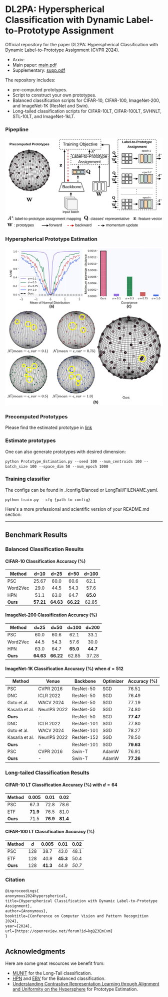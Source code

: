 # DL2PA: Hyperspherical Classification with Dynamic Label-to-Prototype Assignment
Official repository for the paper
DL2PA: Hyperspherical Classification with Dynamic Label-to-Prototype Assignment (CVPR 2024).

- Arxiv: 
- Main paper: [main.pdf](assets/main.pdf)
- Supplementary: [supp.pdf](assets/supp.pdf)

The repository includes:
* pre-computed prototypes.
* Script to construct your own prototypes.
* Balanced classification scripts for CIFAR-10, CIFAR-100, ImageNet-200, and ImageNet-1K (ResNet and Swin).
* Long-tailed classification scripts for CIFAR-10LT, CIFAR-100LT, SVHNLT, STL-10LT, and ImageNet-1kLT.

### Pipepline
![Demo](assets/3.jpg)
### Hyperspherical Prototype Estimation
![Demo](assets/2.jpg)

### Precomputed Prototypes 
Please find the estimated prototype in [link](Estimated_prototypes/)

### Estimate prototypes 
One can also generate prototypes with desired dimension:
```
python Prototype_Estimation.py --seed 100 --num_centroids 100 --batch_size 100 --space_dim 50 --num_epoch 1000
```

### Training classifier
The configs can be found in ./config/Blanced or LongTail/FILENAME.yaml.
```
python train.py --cfg {path to config}
```

Here's a more professional and scientific version of your README.md section:

---

## Benchmark Results

### Balanced Classification Results

#### CIFAR-10 Classification Accuracy (%)

| Method   |   d=10   |   d=25   |   d=50   |   d=100  |
|----------|:--------:|:--------:|:--------:|:--------:|
| PSC      |   25.67  |   60.0   |   60.6   |   62.1   |
| Word2Vec |   29.0   |   44.5   |   54.3   |   57.6   |
| HPN      |   51.1   |   63.0   |   64.7   | **65.0** |
| **Ours** | **57.21**| **64.63**| **66.22**|   62.85  |

#### ImageNet-200 Classification Accuracy (%)

| Method   |   d=25   |   d=50   |   d=100  |   d=200  |
|----------|:--------:|:--------:|:--------:|:--------:|
| PSC      |   60.0   |   60.6   |   62.1   |   33.1   |
| Word2Vec |   44.5   |   54.3   |   57.6   |   30.0   |
| HPN      |   63.0   |   64.7   | **65.0** | **44.7** |
| **Ours** | **64.63**| **66.22**|   62.85  |   37.28  |

#### ImageNet-1K Classification Accuracy (%) when $d=512$

| Method               | Venue      | Backbone   | Optimizer | Accuracy (%) |
|----------------------|------------|------------|-----------|--------------|
| PSC                  | CVPR 2016  | ResNet-50  | SGD       | 76.51        |
| DNC                  | ICLR 2022  | ResNet-50  | SGD       | 76.49        |
| Goto et al.          | WACV 2024  | ResNet-50  | SGD       | 77.19        |
| Kasarla et al.       | NeurIPS 2022 | ResNet-50  | SGD       | 74.80        |
| **Ours**             | -          | ResNet-50  | SGD       | **77.47**    |
| DNC                  | ICLR 2022  | ResNet-101 | SGD       | 77.80        |
| Goto et al.          | WACV 2024  | ResNet-101 | SGD       | 78.27        |
| Kasarla et al.       | NeurIPS 2022 | ResNet-152 | SGD       | 78.50       |
| **Ours**             | -          | ResNet-101 | SGD       | **79.63**    |
| PSC                  | CVPR 2016  | Swin-T     | AdamW     | 76.91        |
| **Ours**             | -          | Swin-T     | AdamW     | **77.26**    |

### Long-tailed Classification Results

#### CIFAR-10 LT Classification Accuracy (%) with $d=64$

| Method | 0.005  | 0.01   | 0.02   |
|--------|:------:|:------:|:------:|
| PSC    |  67.3  |  72.8  |  78.6  |
| ETF    |**71.9**|  76.5  |  81.0  |
| **Ours**|  71.5  |**76.9**|**81.4**|

#### CIFAR-100 LT Classification Accuracy (%)

| Method |  $d$  | 0.005  | 0.01   | 0.02   |
|--------|:-----:|:------:|:------:|:------:|
| PSC    |  128  |  38.7  |  43.0  |  48.1  |
| ETF    |  128  | *40.9* | **45.3** |  50.4  |
| **Ours** |  128  | **41.3** |  44.9  | *50.7* |



### Citation
```
@inproceedings{
anonymous2024hyperspherical,
title={Hyperspherical Classification with Dynamic Label-to-Prototype Assignment},
author={Anonymous},
booktitle={Conference on Computer Vision and Pattern Recognition 2024},
year={2024},
url={https://openreview.net/forum?id=kgQZ3EmCvm}
}
```

## Acknowledgments

Here are some great resources we benefit from:

* [MUNIT](https://github.com/NeuralCollapseApplications/ImbalancedLearning) for the Long-Tail classification.
* [HPN](https://github.com/psmmettes/hpn) and [EBV](https://github.com/aassxun/Equiangular-Basis-Vectors) for the Balanced classification. 
* [Understanding Contrastive Representation Learning through Alignment and Uniformity on the Hypersphere](https://github.com/SsnL/align_uniform) for Prototype Estimation.
